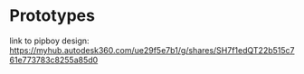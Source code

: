 # Prototypes

link to pipboy design: https://myhub.autodesk360.com/ue29f5e7b1/g/shares/SH7f1edQT22b515c761e773783c8255a85d0
